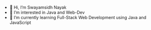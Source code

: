- 👋 Hi, I’m Swayamsidh Nayak
- 👀 I’m interested in Java and Web-Dev
- 🌱 I’m currently learning Full-Stack Web Development using Java and JavaScript
<!--- - 💞️ I’m looking to collaborate on ...
- 📫 How to reach me ... --->

<!---
swayam50/swayam50 is a ✨ special ✨ repository because its `README.md` (this file) appears on your GitHub profile.
You can click the Preview link to take a look at your changes.
--->
